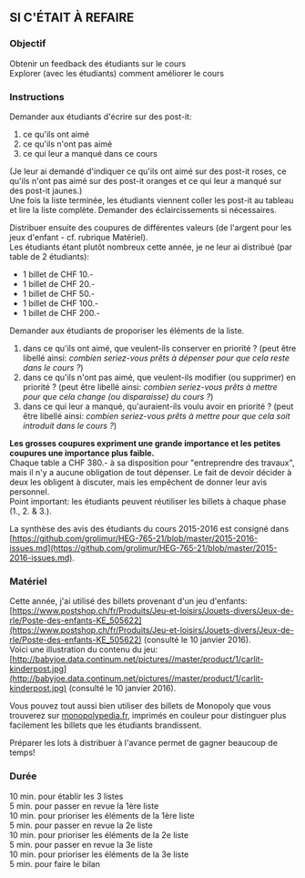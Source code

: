## SI C'ÉTAIT À REFAIRE

### Objectif
Obtenir un feedback des étudiants sur le cours   
Explorer (avec les étudiants) comment améliorer le cours   

### Instructions
Demander aux étudiants d'écrire sur des post-it:   
1. ce qu'ils ont aimé   
2. ce qu'ils n'ont pas aimé   
3. ce qui leur a manqué dans ce cours   

(Je leur ai demandé d'indiquer ce qu'ils ont aimé sur des post-it roses, ce qu'ils n'ont pas aimé sur des post-it oranges et ce qui leur a manqué sur des post-it jaunes.)   
Une fois la liste terminée, les étudiants viennent coller les post-it au tableau et lire la liste complète. Demander des éclaircissements si nécessaires.   

Distribuer ensuite des coupures de différentes valeurs (de l'argent pour les jeux d'enfant - cf. rubrique Matériel).   
Les étudiants étant plutôt nombreux cette année, je ne leur ai distribué (par table de 2 étudiants):   
* 1 billet de CHF 10.-   
* 1 billet de CHF 20.-   
* 1 billet de CHF 50.-   
* 1 billet de CHF 100.-   
* 1 billet de CHF 200.-   

Demander aux étudiants de proporiser les éléments de la liste.   
1. dans ce qu'ils ont aimé, que veulent-ils conserver en priorité ? (peut être libellé ainsi: *combien seriez-vous prêts à dépenser pour que cela reste dans le cours ?*)   
2. dans ce qu'ils n'ont pas aimé, que veulent-ils modifier (ou supprimer) en priorité ? (peut être libellé ainsi: *combien seriez-vous prêts à mettre pour que cela change (ou disparaisse) du cours ?*)   
3. dans ce qui leur a manqué, qu'auraient-ils voulu avoir en priorité ? (peut être libellé ainsi: *combien seriez-vous prêts à mettre pour que cela soit introduit dans le cours ?*)   

**Les grosses coupures expriment une grande importance et les petites coupures une importance plus faible.**   
Chaque table a CHF 380.- à sa disposition pour "entreprendre des travaux", mais il n'y a aucune obligation de tout dépenser. Le fait de devoir décider à deux les obligent à discuter, mais les empêchent de donner leur avis personnel.   
Point important: les étudiants peuvent réutiliser les billets à chaque phase (1., 2. & 3.).   

La synthèse des avis des étudiants du cours 2015-2016 est consigné dans [https://github.com/grolimur/HEG-765-21/blob/master/2015-2016-issues.md](https://github.com/grolimur/HEG-765-21/blob/master/2015-2016-issues.md).   

### Matériel
Cette année, j'ai utilisé des billets provenant d'un jeu d'enfants: [https://www.postshop.ch/fr/Produits/Jeu-et-loisirs/Jouets-divers/Jeux-de-rle/Poste-des-enfants-KE_505622](https://www.postshop.ch/fr/Produits/Jeu-et-loisirs/Jouets-divers/Jeux-de-rle/Poste-des-enfants-KE_505622) (consulté le 10 janvier 2016).   
Voici une illustration du contenu du jeu: [http://babyjoe.data.continum.net/pictures//master/product/1/carlit-kinderpost.jpg](http://babyjoe.data.continum.net/pictures//master/product/1/carlit-kinderpost.jpg) (consulté le 10 janvier 2016).   

Vous pouvez tout aussi bien utiliser des billets de Monopoly que vous trouverez sur [monopolypedia.fr](http://www.monopolypedia.fr/univers/goodies/billets/billets.php), imprimés en couleur pour distinguer plus facilement les billets que les étudiants brandissent.   

Préparer les lots à distribuer à l'avance permet de gagner beaucoup de temps!    

### Durée
10 min. pour établir les 3 listes   
5 min. pour passer en revue la 1ère liste   
10 min. pour prioriser les éléments de la 1ère liste   
5 min. pour passer en revue la 2e liste   
10 min. pour prioriser les éléments de la 2e liste   
5 min. pour passer en revue la 3e liste   
10 min. pour prioriser les éléments de la 3e liste   
5 min. pour faire le bilan   